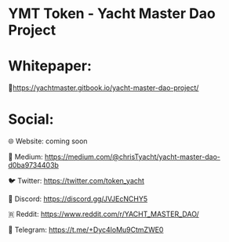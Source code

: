 # YMT Token - Yacht Master Dao Project

# Whitepaper:
📖https://yachtmaster.gitbook.io/yacht-master-dao-project/

# Social:
🌐 Website:  coming soon

📄  Medium: https://medium.com/@chrisTyacht/yacht-master-dao-d0ba9734403b

🐦 Twitter: https://twitter.com/token_yacht

💬 Discord: https://discord.gg/JVJEcNCHY5

🇷 Reddit: https://www.reddit.com/r/YACHT_MASTER_DAO/

📨 Telegram: https://t.me/+Dyc4loMu9CtmZWE0
